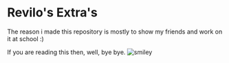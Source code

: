 # Revilo's Extra's

The reason i made this repository is mostly to show my friends and work on it at school :) 

If you are reading this then, well, bye bye.
![smiley](https://github.com/RelivoF/Revilos-Extras/assets/166895820/01aca8d0-202b-4c18-a54b-9ce261767dc1)
